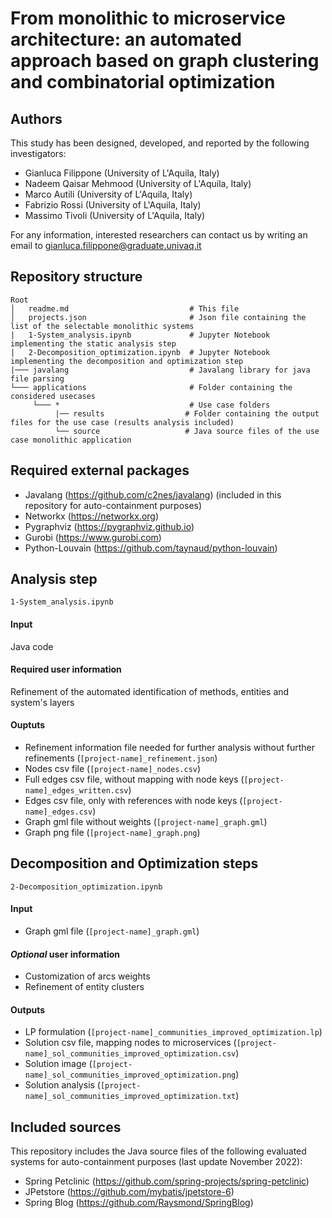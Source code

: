 # From monolithic to microservice architecture: an automated approach based on graph clustering and combinatorial optimization

## Authors
This study has been designed, developed, and reported by the following investigators:
- Gianluca Filippone (University of L'Aquila, Italy)
- Nadeem Qaisar Mehmood (University of L'Aquila, Italy)
- Marco Autili (University of L'Aquila, Italy)
- Fabrizio Rossi (University of L'Aquila, Italy)
- Massimo Tivoli (University of L'Aquila, Italy)

For any information, interested researchers can contact us by writing an email to [gianluca.filippone@graduate.univaq.it](mailto:gianluca.filippone@graduate.univaq.it)


## Repository structure
```
Root
│   readme.md                           # This file
│   projects.json                       # Json file containing the list of the selectable monolithic systems
|   1-System_analysis.ipynb             # Jupyter Notebook implementing the static analysis step
|   2-Decomposition_optimization.ipynb  # Jupyter Notebook implementing the decomposition and optimization step
|─── javalang                           # Javalang library for java file parsing
└─── applications                       # Folder containing the considered usecases
     └─── *                             # Use case folders
          |── results                  # Folder containing the output files for the use case (results analysis included)
          └── source                   # Java source files of the use case monolithic application
```

## Required external packages
- Javalang (https://github.com/c2nes/javalang) (included in this repository for auto-containment purposes)
- Networkx (https://networkx.org)
- Pygraphviz (https://pygraphviz.github.io)
- Gurobi (https://www.gurobi.com)
- Python-Louvain (https://github.com/taynaud/python-louvain)


## Analysis step

```1-System_analysis.ipynb```

#### Input
Java code

#### Required user information
Refinement of the automated identification of methods, entities and system's layers

#### Ouptuts
- Refinement information file needed for further analysis without further refinements (```[project-name]_refinement.json```)
- Nodes csv file (```[project-name]_nodes.csv```)
- Full edges csv file, without mapping with node keys (```[project-name]_edges_written.csv```)
- Edges csv file, only with references with node keys (```[project-name]_edges.csv```)
- Graph gml file without weights (```[project-name]_graph.gml```)
- Graph png file (```[project-name]_graph.png```)


## Decomposition and Optimization steps

```2-Decomposition_optimization.ipynb```

#### Input
- Graph gml file (```[project-name]_graph.gml```)

#### _Optional_ user information
- Customization of arcs weights
- Refinement of entity clusters

#### Outputs
- LP formulation (```[project-name]_communities_improved_optimization.lp```)
- Solution csv file, mapping nodes to microservices (```[project-name]_sol_communities_improved_optimization.csv```)
- Solution image (```[project-name]_sol_communities_improved_optimization.png```)
- Solution analysis (```[project-name]_sol_communities_improved_optimization.txt```)


## Included sources
This repository includes the Java source files of the following evaluated systems for auto-containment purposes (last update November 2022):
- Spring Petclinic (https://github.com/spring-projects/spring-petclinic)
- JPetstore (https://github.com/mybatis/jpetstore-6)
- Spring Blog (https://github.com/Raysmond/SpringBlog)
